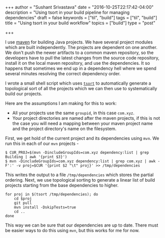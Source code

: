 +++
author = "Sushant Srivastava"
date = "2016-10-25T22:17:42-04:00"
description = "Using tsort in your build pipeline for managing dependencies"
draft = false
keywords = ["til", "build"]
tags = ["til", "build"]
title = "Using tsort in your build workflow"
topics = ["build"]
type = "post"

+++

I use [maven](https://maven.apache.org/) for building Java projects. We have several project modules which are built independently. The projects are dependent on one another. We don't push the newer artifacts to a common maven repository, so the developers have to pull the latest changes from the source code repository, install it on the local maven repository, and use the dependencies. It so happens that sometimes we end up in a dependency hell where we spend several minutes resolving the correct dependency order.

I wrote a small shell script which uses [`tsort`](https://en.wikipedia.org/wiki/Tsort) to automatically generate a topological sort of all the projects which we can then use to systematically build our projects.

Here are the assumptions I am making for this to work:

* All your projects use the same `groupid`, in this case `com.xyz`.
* Your project directories are named after the maven projects, if this is not the case you will need a mapping between your maven project name and the project directory's name on the filesystem.

First, we get hold of the current project and its dependencies using `mvn`. We run this in each of our `mvn` projects - 

```
$ CUR_PROJ=$(mvn -DincludeGroupIds=com.xyz dependency:list | grep Building | awk '{print $3}')
$ mvn -DincludeGroupIds=com.xyz dependency:list | grep com.xyz | awk -F':' -v proj=$CUR '{print $2 "\t" proj}' >> /tmp/dependencies
```

This writes the output to a file `/tmp/dependencies` which stores the partial ordering. Next, we use topological sorting to generate a linear list of build projects starting from the base dependencies to higher.

```
for proj in $(tsort /tmp/dependencies); do
    cd $proj
    git pull
    mvn install -DskipTests=true
    cd ..
done
```

This way we can be sure that our dependencies are up to date. There must be easier ways to do this using `mvn`, but this works for me for now.
